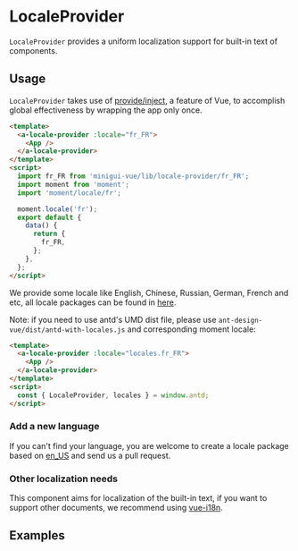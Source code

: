 # LocaleProvider

`LocaleProvider` provides a uniform localization support for built-in text of components.

## Usage

`LocaleProvider` takes use of [provide/inject](https://vuejs.org/v2/api/#provide-inject), a feature of Vue, to accomplish global effectiveness by wrapping the app only once.

```html
<template>
  <a-locale-provider :locale="fr_FR">
    <App />
  </a-locale-provider>
</template>
<script>
  import fr_FR from 'minigui-vue/lib/locale-provider/fr_FR';
  import moment from 'moment';
  import 'moment/locale/fr';

  moment.locale('fr');
  export default {
    data() {
      return {
        fr_FR,
      };
    },
  };
</script>
```

We provide some locale like English, Chinese, Russian, German, French and etc, all locale packages can be found in [here](https://github.com/vueComponent/ant-design-vue/tree/master/components/locale-provider).

Note: if you need to use antd's UMD dist file, please use `ant-design-vue/dist/antd-with-locales.js` and corresponding moment locale:

```html
<template>
  <a-locale-provider :locale="locales.fr_FR">
    <App />
  </a-locale-provider>
</template>
<script>
  const { LocaleProvider, locales } = window.antd;
</script>
```

### Add a new language

If you can't find your language, you are welcome to create a locale package based on [en_US](https://github.com/vueComponent/ant-design-vue/blob/master/components/locale-provider/en_US.js) and send us a pull request.

### Other localization needs

This component aims for localization of the built-in text, if you want to support other documents, we recommend using [vue-i18n](https://github.com/kazupon/vue-i18n).

## Examples
